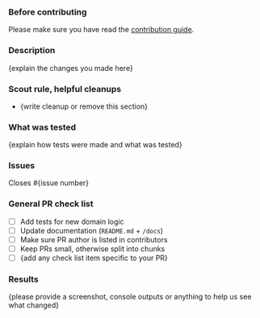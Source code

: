 ### Before contributing

Please make sure you have read the
[contribution guide](https://github.com/Stratejia/nextjs-graphql-example/blob/docs/main/CONTRIBUTING.md).

### Description

{explain the changes you made here}

### Scout rule, helpful cleanups

- {write cleanup or remove this section}

### What was tested

{explain how tests were made and what was tested}

### Issues

Closes #{issue number}

### General PR check list

- [ ] Add tests for new domain logic
- [ ] Update documentation (`README.md` + `/docs`)
- [ ] Make sure PR author is listed in contributors
- [ ] Keep PRs small, otherwise split into chunks
- [ ] {add any check list item specific to your PR}

### Results

{please provide a screenshot, console outputs or anything to help us see what changed}
